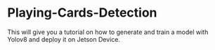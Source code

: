 # Playing-Cards-Detection
This will give you a tutorial on how to generate and train a model with Yolov8 and deploy it on Jetson Device.
